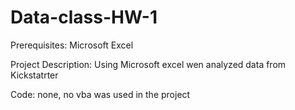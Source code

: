 # Data-class-HW-1

Prerequisites: Microsoft Excel


Project Description: Using Microsoft excel wen analyzed data from Kickstatrter

Code: none, no vba was used in the project

